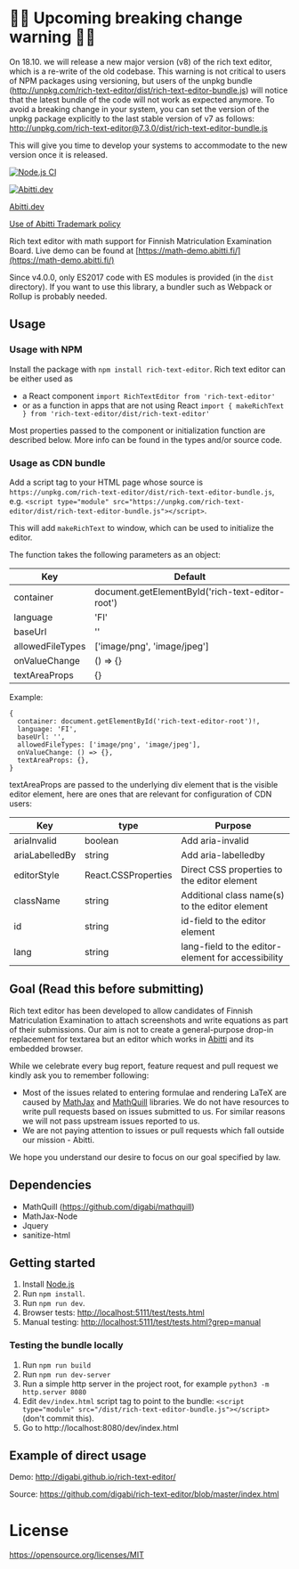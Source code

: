 # 🚨🚨 Upcoming breaking change warning 🚨🚨

On 18.10. we will release a new major version (v8) of the rich text editor, which is a re-write of the old codebase. This warning is not critical to users of NPM packages using versioning, but users of the unpkg bundle (http://unpkg.com/rich-text-editor/dist/rich-text-editor-bundle.js) will notice that the latest bundle of the code will not work as expected anymore. To avoid a breaking change in your system, you can set the version of the unpkg package explicitly to the last stable version of v7 as follows: http://unpkg.com/rich-text-editor@7.3.0/dist/rich-text-editor-bundle.js

This will give you time to develop your systems to accommodate to the new version once it is released.

[![Node.js CI](https://github.com/digabi/rich-text-editor/actions/workflows/ci.yml/badge.svg)](https://github.com/digabi/rich-text-editor/actions/workflows/ci.yml)

[![Abitti.dev](https://abitti.dev/images/abittidev_logo.svg)](https://abitti.dev/)

[Abitti.dev](https://abitti.dev)

[Use of Abitti Trademark policy](https://abitti.dev/abitti-trademark.html)

Rich text editor with math support for Finnish Matriculation Examination Board.
Live demo can be found at [https://math-demo.abitti.fi/](https://math-demo.abitti.fi/)

Since v4.0.0, only ES2017 code with ES modules is provided (in the `dist`
directory). If you want to use this library, a bundler such as Webpack or
Rollup is probably needed.

## Usage

### Usage with NPM

Install the package with `npm install rich-text-editor`. 
Rich text editor can be either used as 
  - a React component `import RichTextEditor from 'rich-text-editor'`
  - or as a function in apps that are not using React `import { makeRichText } from 'rich-text-editor/dist/rich-text-editor'` 

Most properties passed to the component or initialization function are described below. More info can be found in the types and/or source code.

### Usage as CDN bundle

Add a script tag to your HTML page whose source is `https://unpkg.com/rich-text-editor/dist/rich-text-editor-bundle.js`, e.g. `<script type="module" src="https://unpkg.com/rich-text-editor/dist/rich-text-editor-bundle.js"></script>`. 

This will add `makeRichText` to window, which can be used to initialize the editor.

The function takes the following parameters as an object:

| Key              | Default                                          |
|------------------|--------------------------------------------------|
| container        | document.getElementById('rich-text-editor-root') |
| language         | 'FI'                                             |
| baseUrl          | ''                                               |
| allowedFileTypes | ['image/png', 'image/jpeg']                      |
| onValueChange    | () => {}                                         |
| textAreaProps    | {}                                               |

Example:
```
{
  container: document.getElementById('rich-text-editor-root')!,
  language: 'FI',
  baseUrl: '',
  allowedFileTypes: ['image/png', 'image/jpeg'],
  onValueChange: () => {},
  textAreaProps: {},
}
```

textAreaProps are passed to the underlying div element that is the visible editor element, here are ones that are relevant for configuration of CDN users:  

| Key            | type                | Purpose                                            |
|----------------|---------------------|----------------------------------------------------|
| ariaInvalid    | boolean             | Add aria-invalid                                   |
| ariaLabelledBy | string              | Add aria-labelledby                                |
| editorStyle    | React.CSSProperties | Direct CSS properties to the editor element        |
| className      | string              | Additional class name(s) to the editor element     |
| id             | string              | id-field to the editor element                     |
| lang           | string              | lang-field to the editor-element for accessibility |

## Goal (Read this before submitting)

Rich text editor has been developed to allow candidates of Finnish Matriculation
Examination to attach screenshots and write equations as part of their submissions.
Our aim is not to create a general-purpose drop-in replacement for textarea but
an editor which works in [Abitti](https://abitti.fi) and its embedded browser.

While we celebrate every bug report, feature request and pull request we kindly ask
you to remember following:
- Most of the issues related to entering formulae and rendering LaTeX are caused
  by [MathJax](https://www.mathjax.org/) and [MathQuill](http://mathquill.com/)
  libraries. We do not have resources to write pull requests based on issues
  submitted to us. For similar reasons we will not pass upstream issues reported
  to us.
- We are not paying attention to issues or pull requests which fall outside our
  mission - Abitti.

We hope you understand our desire to focus on our goal specified by law.

## Dependencies

- MathQuill (https://github.com/digabi/mathquill)
- MathJax-Node
- Jquery
- sanitize-html

## Getting started

1. Install [Node.js](https://nodejs.org/en/)
3. Run `npm install`.
4. Run `npm run dev`.
5. Browser tests: [http://localhost:5111/test/tests.html](http://localhost:5111/test/tests.html)
6. Manual testing: [http://localhost:5111/test/tests.html?grep=manual](http://localhost:5111/test/tests.html?grep=manual)

### Testing the bundle locally

1. Run `npm run build`
2. Run `npm run dev-server`
3. Run a simple http server in the project root, for example `python3 -m http.server 8080`
4. Edit `dev/index.html` script tag to point to the bundle: `<script type="module" src="/dist/rich-text-editor-bundle.js"></script>` (don't commit this).
5. Go to http://localhost:8080/dev/index.html

## Example of direct usage

Demo: http://digabi.github.io/rich-text-editor/

Source: https://github.com/digabi/rich-text-editor/blob/master/index.html

# License

https://opensource.org/licenses/MIT
